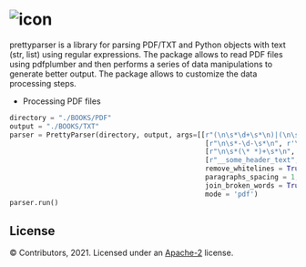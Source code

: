 
![icon](https://user-images.githubusercontent.com/10769732/140849995-fba5d146-9317-4324-b200-b6a3f6b0a07a.png)
===========


prettyparser is a library for parsing PDF/TXT and Python objects with text (str, list) using regular expressions. The package allows to read PDF files using pdfplumber and then performs a series of
data manipulations to generate better output. The package allows to customize the data processing steps.


- Processing PDF files

```Python
directory = "./BOOKS/PDF"
output = "./BOOKS/TXT"
parser = PrettyParser(directory, output, args=[[r"(\n\s*\d+\s*\n)|(\n\s*\d+\s*$)", r'\n\n'],
                                                [r"\n\s*-\d-\s*\n", r'\n\n'], 
                                                [r"\n\s*(\* *)+\s*\n", r'\n\n'],
                                                [r"__some_header_text", r'\n\n', re.IGNORECASE],
                                                remove_whitelines = True,
                                                paragraphs_spacing = 1,
                                                join_broken_words = True,
                                                mode = 'pdf')
parser.run()
```
 
License
-------
© Contributors, 2021. Licensed under an [Apache-2](https://github.com/leandroroser/prettyparser/blob/main/LICENSE) license.


